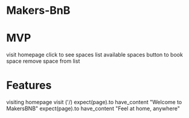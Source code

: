 # Makers-BnB

# MVP

visit homepage
click to see spaces
list available spaces
button to book space
remove space from list

# Features
visiting homepage
visit ('/)
expect(page).to have_content "Welcome to MakersBNB"
expect(page).to have_content "Feel at home, anywhere"

